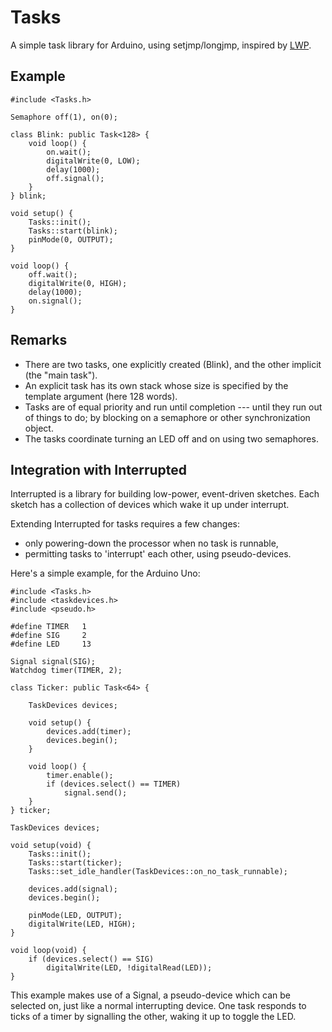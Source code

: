 Tasks
=====
A simple task library for Arduino, using setjmp/longjmp, inspired by [LWP](https://github.com/jscrane/lwp).

Example
-------
    
    #include <Tasks.h>

    Semaphore off(1), on(0);

    class Blink: public Task<128> {
        void loop() {
            on.wait();
            digitalWrite(0, LOW);
            delay(1000);
            off.signal();
        }
    } blink;

    void setup() {
        Tasks::init();
        Tasks::start(blink);
        pinMode(0, OUTPUT);
    }

    void loop() {
        off.wait();
        digitalWrite(0, HIGH);
        delay(1000);
        on.signal();
    }

Remarks
-------
* There are two tasks, one explicitly created (Blink), and the other implicit 
(the "main task"). 
* An explicit task has its own stack whose size is specified by the template 
argument (here 128 words).
* Tasks are of equal priority and run until completion --- until they
run out of things to do; by blocking on a semaphore or other synchronization
object.
* The tasks coordinate turning an LED off and on using two semaphores.

Integration with Interrupted
----------------------------

Interrupted is a library for building low-power, event-driven sketches.
Each sketch has a collection of devices which wake it up under interrupt.

Extending Interrupted for tasks requires a few changes:

- only powering-down the processor when no task is runnable,
- permitting tasks to 'interrupt' each other, using pseudo-devices.

Here's a simple example, for the Arduino Uno:

    #include <Tasks.h>
    #include <taskdevices.h>
    #include <pseudo.h>
    
    #define TIMER   1
    #define SIG     2
    #define LED     13
    
    Signal signal(SIG);
    Watchdog timer(TIMER, 2);
    
    class Ticker: public Task<64> {
    
        TaskDevices devices;
    
        void setup() {
            devices.add(timer);
            devices.begin();
        }
    
        void loop() {
            timer.enable();
            if (devices.select() == TIMER)
                signal.send();
        }
    } ticker;
    
    TaskDevices devices;
    
    void setup(void) {
        Tasks::init();
        Tasks::start(ticker);
        Tasks::set_idle_handler(TaskDevices::on_no_task_runnable);
    
        devices.add(signal);
        devices.begin();
    
        pinMode(LED, OUTPUT);
        digitalWrite(LED, HIGH);
    }
    
    void loop(void) {
        if (devices.select() == SIG)
            digitalWrite(LED, !digitalRead(LED));
    }
    
This example makes use of a Signal, a pseudo-device which can be selected
on, just like a normal interrupting device. One task responds to ticks
of a timer by signalling the other, waking it up to toggle the LED.
